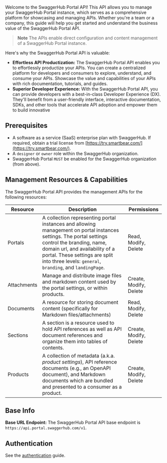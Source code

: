 Welcome to the SwaggerHub Portal API! This API allows you to manage your SwaggerHub Portal instance, which serves as a comprehensive platform for showcasing and managing APIs. Whether you're a team or a company, this guide will help you get started and understand the business value of the SwaggerHub Portal API.

> **Note** The APIs enable direct configuration and content management of a SwaggerHub Portal instance.

Here's why the SwaggerHub Portal API is valuable:

* **Effortless API Productization:** The SwaggerHub Portal API enables you to effortlessly productize your APIs. You can create a centralized platform for developers and consumers to explore, understand, and consume your APIs. Showcase the value and capabilities of your APIs with rich documentation, tutorials, and guides.
* **Superior Developer Experience:** With the SwaggerHub Portal API, you can provide developers with a best-in-class Developer Experience (DX). They'll benefit from a user-friendly interface, interactive documentation, SDKs, and other tools that accelerate API adoption and empower them to build innovative

## Prerequisites

* A software as a service (SaaS) enterprise plan with SwaggerHub. If required, obtain a trial license from [https://try.smartbear.com/](https://try.smartbear.com/).
* A `designer` or `owner` role within the SwaggerHub organization.
* SwaggerHub Portal `MUST` be enabled for the SwaggerHub organization (from above).

## Management Resources & Capabilities

The SwaggerHub Portal API provides the management APIs for the following resources:

| Resource | Description | Permissions |
| -------- | ----------- | ----------- |
| Portals | A collection representing portal instances and allowing management on portal instances settings. The portal settings control the branding, name, domain url, and availability of a portal. These settings are split into three levels: `general`, `branding`, and `landingPage`. | Read, Modify, Delete |
| Attachments | Manage and distribute image files and markdown content used by the portal settings, or within products. | Create, Modify, Delete |
| Documents | A resource for storing document content (specifically for Markdown files/attachments) | Read, Modify, Delete |
| Sections | A section is a resource used to hold API references as well as API document references and organize them into tables of contents. | Create, Modify, Delete |
| Products | A collection of metadata (a.k.a. *product settings*), API reference documents (e.g., an OpenAPI document), and Markdown documents which are bundled and presented to a consumer as a product. | Create, Modify, Delete |

## Base Info

**Base URL Endpoint:** The SwaggerHub Portal API base endpoint is `https://api.portal.swaggerhub.com/v1`.

## Authentication

See the [authentication](./authentication) guide.